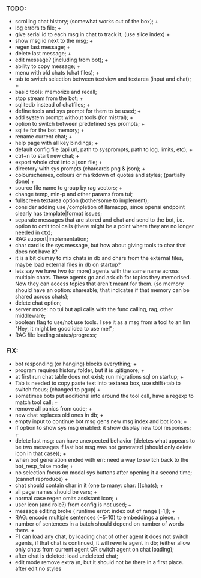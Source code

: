 ### TODO:
- scrolling chat history; (somewhat works out of the box); +
- log errors to file; +
- give serial id to each msg in chat to track it; (use slice index) +
- show msg id next to the msg; +
- regen last message; +
- delete last message; +
- edit message? (including from bot); +
- ability to copy message; +
- menu with old chats (chat files); +
- tab to switch selection between textview and textarea (input and chat); +
- basic tools: memorize and recall;
- stop stream from the bot; +
- sqlitedb instead of chatfiles; +
- define tools and sys prompt for them to be used; +
- add system prompt without tools (for mistral); +
- option to switch between predefined sys prompts; +
- sqlite for the bot memory; +
- rename current chat; +
- help page with all key bindings; +
- default config file (api url, path to sysprompts, path to log, limits, etc); +
- ctrl+n to start new chat; +
- export whole chat into a json file; +
- directory with sys prompts (charcards png & json); +
- colourschemes, colours or markdown of quotes and styles; (partially done) +
- source file name to group by rag vectors; +
- change temp, min-p and other params from tui;
- fullscreen textarea option (bothersome to implement);
- consider adding use /completion of llamacpp, since openai endpoint clearly has template|format issues;
- separate messages that are stored and chat and send to the bot, i.e. option to omit tool calls (there might be a point where they are no longer needed in ctx);
- RAG support|implementation;
- char card is the sys message, but how about giving tools to char that does not have it?
- it is a bit clumsy to mix chats in db and chars from the external files, maybe load external files in db on startup?
- lets say we have two (or more) agents with the same name across multiple chats. These agents go and ask db for topics they memorised. Now they can access topics that aren't meant for them. (so memory should have an option: shareable; that indicates if that memory can be shared across chats);
- delete chat option;
- server mode: no tui but api calls with the func calling, rag, other middleware;
- boolean flag to use/not use tools. I see it as a msg from a tool to an llm "Hey, it might be good idea to use me!";
- RAG file loading status/progress;

### FIX:
- bot responding (or hanging) blocks everything; +
- program requires history folder, but it is .gitignore; +
- at first run chat table does not exist; run migrations sql on startup; +
- Tab is needed to copy paste text into textarea box, use shift+tab to switch focus; (changed tp pgup) +
- sometimes bots put additional info around the tool call, have a regexp to match tool call; +
- remove all panics from code; +
- new chat replaces old ones in db; +
- empty input to continue bot msg gens new msg index and bot icon; +
- if option to show sys msg enabled: it show display new tool responses; +
- delete last msg: can have unexpected behavior (deletes what appears to be two messages if last bot msg was not generated (should only delete icon in that case)); +
- when bot generation ended with err: need a way to switch back to the bot_resp_false mode; +
- no selection focus on modal sys buttons after opening it a second time; (cannot reproduce) +
- chat should contain char in it (one to many: char: []chats); +
- all page names should be vars; +
- normal case regen omits assistant icon; +
- user icon (and role?) from config is not used; +
- message editing broke ( runtime error: index out of range [-1]); +
- RAG: encode multiple sentences (~5-10) to embeddings a piece. +
- number of sentences in a batch should depend on number of words there. +
- F1 can load any chat, by loading chat of other agent it does not switch agents, if that chat is continued, it will rewrite agent in db; (either allow only chats from current agent OR switch agent on chat loading);
- after chat is deleted: load undeleted chat;
- edit mode remove extra \n, but it should not be there in a first place. after edit no styles
